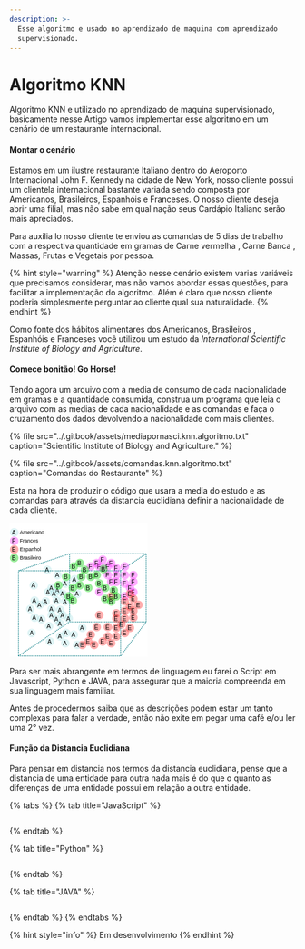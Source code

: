 ```yaml
---
description: >-
  Esse algoritmo e usado no aprendizado de maquina com aprendizado
  supervisionado.
---
```


# Algoritmo KNN

  Algoritmo KNN e utilizado no aprendizado de maquina supervisionado, basicamente nesse Artigo vamos implementar esse algoritmo em um cenário de um restaurante internacional.

#### Montar o cenário

  Estamos em um ilustre restaurante Italiano dentro do Aeroporto Internacional John F. Kennedy na cidade de New York, nosso cliente possui um clientela internacional bastante variada sendo composta por Americanos, Brasileiros,  Espanhóis e Franceses. O nosso cliente deseja abrir uma filial, mas não sabe em qual nação seus Cardápio Italiano serão mais apreciados.

  Para auxilia lo nosso cliente te enviou as comandas de 5 dias de trabalho com a respectiva quantidade em gramas de Carne vermelha , Carne Banca , Massas, Frutas e Vegetais por pessoa.

{% hint style="warning" %}
Atenção nesse cenário existem varias variáveis  que precisamos considerar, mas não vamos abordar essas questões, para facilitar a implementação do algoritmo. Além é claro que nosso cliente poderia simplesmente perguntar ao cliente qual sua naturalidade.
{% endhint %}

  Como fonte dos hábitos alimentares dos Americanos, Brasileiros , Espanhóis e Franceses você utilizou um estudo da _International Scientific Institute of Biology and Agriculture_.

#### Comece bonitão! Go Horse!

  Tendo agora um arquivo com a media de consumo de cada nacionalidade em gramas e a quantidade consumida, construa um programa que leia o arquivo com as medias de cada nacionalidade e as comandas e faça o cruzamento dos dados devolvendo a nacionalidade com mais clientes.

{% file src="../.gitbook/assets/mediapornasci.knn.algoritmo.txt" caption="Scientific Institute of Biology and Agriculture." %}

{% file src="../.gitbook/assets/comandas.knn.algoritmo.txt" caption="Comandas do Restaurante" %}

  Esta na hora de produzir o código que usara a media do estudo e as comandas para através da distancia euclidiana definir a nacionalidade de cada cliente.

![Vis&#xE3;o dos DataSet](../.gitbook/assets/imagemdosdados.png)

  Para ser mais abrangente em termos de linguagem eu farei o Script em Javascript, Python e JAVA, para assegurar que a maioria compreenda em sua linguagem mais familiar.

  Antes de procedermos saiba que as descrições podem estar um tanto complexas para falar a verdade, então não exite em pegar uma café e/ou ler uma 2° vez.

#### Função da Distancia Euclidiana

  Para pensar em distancia nos termos da distancia euclidiana, pense que a distancia de uma entidade para outra nada mais é do que o quanto as diferenças de uma entidade possui em relação a outra entidade.

{% tabs %}
{% tab title="JavaScript" %}
```text

```
{% endtab %}

{% tab title="Python" %}
```text

```
{% endtab %}

{% tab title="JAVA" %}
```

```
{% endtab %}
{% endtabs %}





{% hint style="info" %}
Em desenvolvimento
{% endhint %}

